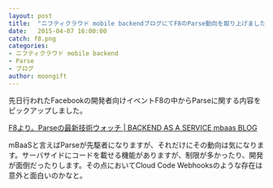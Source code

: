 ```yaml
---
layout: post
title:  "ニフティクラウド mobile backendブログにてF8のParse動向を取り上げました"
date:   2015-04-07 16:00:00
catch: f8.png
categories:
- ニフティクラウド mobile backend
- Parse
- ブログ
author: moongift
---
```


先日行われたFacebookの開発者向けイベントF8の中からParseに関する内容をピックアップしました。

[F8より。Parseの最新技術ウォッチ \| BACKEND AS A SERVICE mbaas BLOG](http://blog.mb.cloud.nifty.com/?p=2220)

mBaaSと言えばParseが先駆者になりますが、それだけにその動向は気になります。サーバサイドにコードを載せる機能がありますが、制限が多かったり、開発が面倒だったりします。その点においてCloud Code Webhooksのような存在は意外と面白いのかなと。

